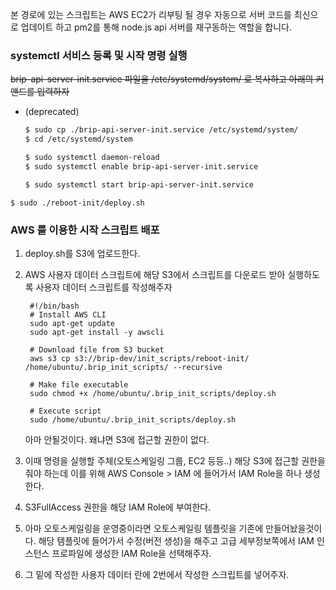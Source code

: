 본 경로에 있는 스크립트는 AWS EC2가 리부팅 될 경우 자동으로 서버 코드를 최신으로 업데이트 하고 pm2를 통해 node.js api 서버를 재구동하는 역할을 합니다.

### systemctl 서비스 등록 및 시작 명령 실행

~~brip-api-server-init.service 파일을 /etc/systemd/system/ 로 복사하고 아래의 커맨드를 입력하자~~

- (deprecated)

  ```bash
  $ sudo cp ./brip-api-server-init.service /etc/systemd/system/
  $ cd /etc/systemd/system

  $ sudo systemctl daemon-reload
  $ sudo systemctl enable brip-api-server-init.service

  $ sudo systemctl start brip-api-server-init.service
  ```

```
$ sudo ./reboot-init/deploy.sh
```

### AWS 를 이용한 시작 스크립트 배포

1. deploy.sh를 S3에 업로드한다.
2. AWS 사용자 데이터 스크립트에 해당 S3에서 스크립트를 다운로드 받아 실행하도록 사용자 데이터 스크립트를 작성해주자

   ```
    #!/bin/bash
    # Install AWS CLI
    sudo apt-get update
    sudo apt-get install -y awscli

    # Download file from S3 bucket
    aws s3 cp s3://brip-dev/init_scripts/reboot-init/ /home/ubuntu/.brip_init_scripts/ --recursive

    # Make file executable
    sudo chmod +x /home/ubuntu/.brip_init_scripts/deploy.sh

    # Execute script
    sudo /home/ubuntu/.brip_init_scripts/deploy.sh
   ```

   아마 안될것이다. 왜냐면 S3에 접근할 권한이 없다.

3. 이때 명령을 실행할 주체(오토스케일링 그룹, EC2 등등..) 해당 S3에 접근할 권한을 줘야 하는데 이를 위해 AWS Console > IAM 에 들어가서 IAM Role을 하나 생성한다.
4. S3FullAccess 권한을 해당 IAM Role에 부여한다.
5. 아마 오토스케일링을 운영중이라면 오토스케일링 템플릿을 기존에 만들어놨을것이다. 해당 템플릿에 들어가서 수정(버전 생성)을 해주고 고급 세부정보쪽에서 IAM 인스턴스 프로파일에 생성한 IAM Role을 선택해주자.
6. 그 밑에 작성한 사용자 데이터 란에 2번에서 작성한 스크립트를 넣어주자.
